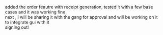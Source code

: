 added the order feautre with receipt generation, tested it with a few base cases and it was working fine <br>
next , i will be sharing it with the gang for approval and will be working on it to integrate gui with it <br>
signing out! <br>

